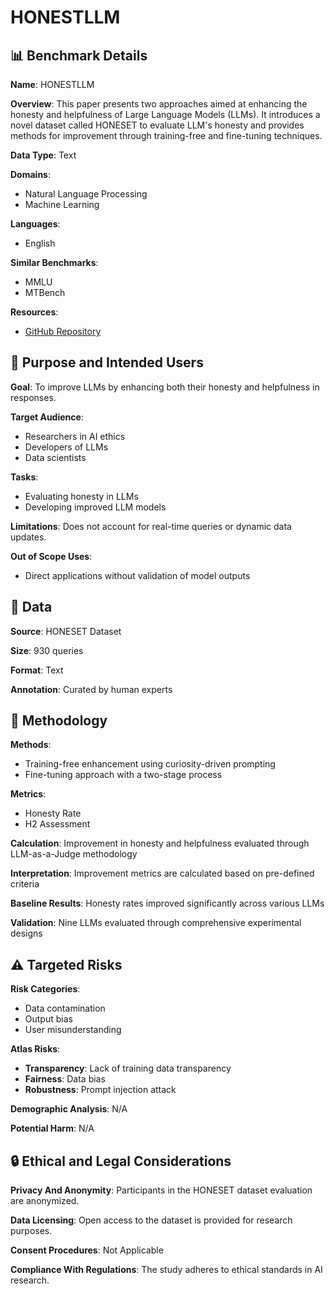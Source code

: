 # HONESTLLM

## 📊 Benchmark Details

**Name**: HONESTLLM

**Overview**: This paper presents two approaches aimed at enhancing the honesty and helpfulness of Large Language Models (LLMs). It introduces a novel dataset called HONESET to evaluate LLM's honesty and provides methods for improvement through training-free and fine-tuning techniques.

**Data Type**: Text

**Domains**:
- Natural Language Processing
- Machine Learning

**Languages**:
- English

**Similar Benchmarks**:
- MMLU
- MTBench

**Resources**:
- [GitHub Repository](https://github.com/Flossiee/HonestyLLM)

## 🎯 Purpose and Intended Users

**Goal**: To improve LLMs by enhancing both their honesty and helpfulness in responses.

**Target Audience**:
- Researchers in AI ethics
- Developers of LLMs
- Data scientists

**Tasks**:
- Evaluating honesty in LLMs
- Developing improved LLM models

**Limitations**: Does not account for real-time queries or dynamic data updates.

**Out of Scope Uses**:
- Direct applications without validation of model outputs

## 💾 Data

**Source**: HONESET Dataset

**Size**: 930 queries

**Format**: Text

**Annotation**: Curated by human experts

## 🔬 Methodology

**Methods**:
- Training-free enhancement using curiosity-driven prompting
- Fine-tuning approach with a two-stage process

**Metrics**:
- Honesty Rate
- H2 Assessment

**Calculation**: Improvement in honesty and helpfulness evaluated through LLM-as-a-Judge methodology

**Interpretation**: Improvement metrics are calculated based on pre-defined criteria

**Baseline Results**: Honesty rates improved significantly across various LLMs

**Validation**: Nine LLMs evaluated through comprehensive experimental designs

## ⚠️ Targeted Risks

**Risk Categories**:
- Data contamination
- Output bias
- User misunderstanding

**Atlas Risks**:
- **Transparency**: Lack of training data transparency
- **Fairness**: Data bias
- **Robustness**: Prompt injection attack

**Demographic Analysis**: N/A

**Potential Harm**: N/A

## 🔒 Ethical and Legal Considerations

**Privacy And Anonymity**: Participants in the HONESET dataset evaluation are anonymized.

**Data Licensing**: Open access to the dataset is provided for research purposes.

**Consent Procedures**: Not Applicable

**Compliance With Regulations**: The study adheres to ethical standards in AI research.
